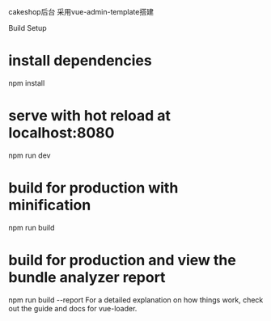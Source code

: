 cakeshop后台
 采用vue-admin-template搭建

Build Setup
# install dependencies
npm install

# serve with hot reload at localhost:8080
npm run dev

# build for production with minification
npm run build

# build for production and view the bundle analyzer report
npm run build --report
For a detailed explanation on how things work, check out the guide and docs for vue-loader.
